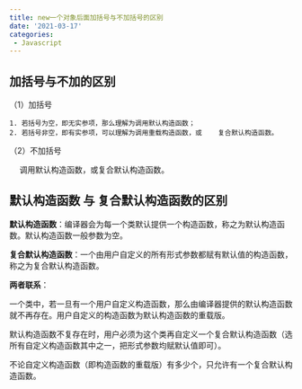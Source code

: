 ```yaml
---
title: new一个对象后面加括号与不加括号的区别
date: '2021-03-17'
categories:
 - Javascript
---
```


## 加括号与不加的区别

（1）加括号

	1. 若括号为空，即无实参项，那么理解为调用默认构造函数；
 	2. 若括号非空，即有实参项，可以理解为调用重载构造函数，或    复合默认构造函数。

（2）不加括号

　	调用默认构造函数，或复合默认构造函数。



## 默认构造函数 与 复合默认构造函数的区别 ##
**默认构造函数**：编译器会为每一个类默认提供一个构造函数，称之为默认构造函数。默认构造函数一般参数为空。

**复合默认构造函数**：一个由用户自定义的所有形式参数都赋有默认值的构造函数，称之为复合默认构造函数。



**两者联系**：

一个类中，若一旦有一个用户自定义构造函数，那么由编译器提供的默认构造函数就不再存在。用户自定义的构造函数为默认构造函数的重载版。

默认构造函数不复存在时，用户必须为这个类再自定义一个复合默认构造函数（选所有自定义构造函数其中之一，把形式参数均赋默认值即可）。

不论自定义构造函数（即构造函数的重载版）有多少个，只允许有一个复合默认构造函数。
